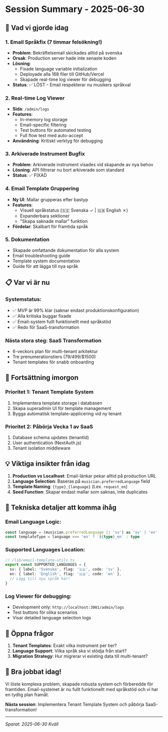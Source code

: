 # Session Summary - 2025-06-30

## 🎯 Vad vi gjorde idag

### 1. Email Språkfix (7 timmar felsökning!)
- **Problem**: Bekräftelsemail skickades alltid på svenska
- **Orsak**: Production server hade inte senaste koden
- **Lösning**: 
  - Fixade language variable initialization
  - Deployade alla 168 filer till GitHub/Vercel
  - Skapade real-time log viewer för debugging
- **Status**: ✅ LÖST - Email respekterar nu musikers språkval

### 2. Real-time Log Viewer
- **Sida**: `/admin/logs`
- **Features**:
  - In-memory log storage
  - Email-specific filtering
  - Test buttons för automated testing
  - Full flow test med auto-accept
- **Användning**: Kritiskt verktyg för debugging

### 3. Arkiverade Instrument Bugfix
- **Problem**: Arkiverade instrument visades vid skapande av nya behov
- **Lösning**: API filtrerar nu bort arkiverade som standard
- **Status**: ✅ FIXAD

### 4. Email Template Gruppering
- **Ny UI**: Mallar grupperas efter bastyp
- **Features**:
  - Visuell språkstatus (🇸🇪 Svenska ✓ | 🇬🇧 English ✗)
  - Expanderbara sektioner
  - "Skapa saknade mallar" funktion
- **Fördelar**: Skalbart för framtida språk

### 5. Dokumentation
- Skapade omfattande dokumentation för alla system
- Email troubleshooting guide
- Template system documentation
- Guide för att lägga till nya språk

## 📋 Var vi är nu

### Systemstatus:
- ✅ MVP är 99% klar (saknar endast produktionskonfiguration)
- ✅ Alla kritiska buggar fixade
- ✅ Email-system fullt funktionellt med språkstöd
- ✅ Redo för SaaS-transformation

### Nästa stora steg: SaaS Transformation
- 6-veckors plan för multi-tenant arkitektur
- Tre prenumerationstiers ($79/$499/$1500)
- Tenant templates för snabb onboarding

## 🚀 Fortsättning imorgon

### Prioritet 1: Tenant Template System
1. Implementera template storage i databasen
2. Skapa superadmin UI för template management
3. Bygga automatisk template-applicering vid ny tenant

### Prioritet 2: Påbörja Vecka 1 av SaaS
1. Database schema updates (tenantId)
2. User authentication (NextAuth.js)
3. Tenant isolation middleware

## 💡 Viktiga insikter från idag

1. **Production vs Localhost**: Email-länkar pekar alltid på production URL
2. **Language Selection**: Baseras på `musician.preferredLanguage` field
3. **Template Naming**: `{type}_{language}` (t.ex. `request_en`)
4. **Seed Function**: Skapar endast mallar som saknas, inte duplicates

## 🔧 Tekniska detaljer att komma ihåg

### Email Language Logic:
```typescript
const language = (musician.preferredLanguage || 'sv') as 'sv' | 'en'
const templateType = language === 'en' ? `${type}_en` : type
```

### Supported Languages Location:
```typescript
// /lib/email-template-utils.ts
export const SUPPORTED_LANGUAGES = {
  sv: { label: 'Svenska', flag: '🇸🇪', code: 'sv' },
  en: { label: 'English', flag: '🇬🇧', code: 'en' },
  // Lägg till nya språk här!
}
```

### Log Viewer för debugging:
- Development only: `http://localhost:3001/admin/logs`
- Test buttons för olika scenarios
- Visar detailed language selection logs

## 📝 Öppna frågor

1. **Tenant Templates**: Exakt vilka instrument per tier?
2. **Language Support**: Vilka språk ska vi stödja från start?
3. **Migration Strategy**: Hur migrerar vi existing data till multi-tenant?

## 🎉 Bra jobbat idag!

Vi löste komplexa problem, skapade robusta system och förberedde för framtiden. Email-systemet är nu fullt funktionellt med språkstöd och vi har en tydlig plan framåt.

**Nästa session**: Implementera Tenant Template System och påbörja SaaS-transformation!

---

*Sparat: 2025-06-30 Kväll*